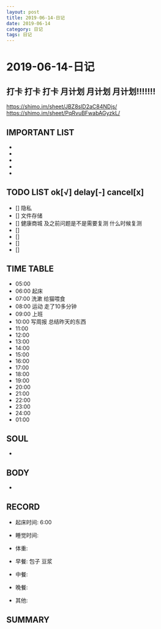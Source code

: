 ```yaml
---
layout: post
title: 2019-06-14-日记
date: 2019-06-14
category: 日记
tags: 日记
---
```

# 2019-06-14-日记
## 打卡 打卡 打卡 月计划 月计划 月计划!!!!!!!
https://shimo.im/sheet/JBZ8slD2aC84NDjs/
https://shimo.im/sheet/PqRvuBFwabAGyzkL/ 
 
## IMPORTANT LIST
 
* 
* 
* 
* 
* 
 
## TODO LIST ok[√] delay[-]  cancel[x]
 
* [] 隐私
* [] 文件存储
* [] 健康商城 及之前问题是不是需要复测 什么时候复测
* [] 
* [] 
* [] 
* [] 
 
## TIME TABLE
 
* 05:00 
* 06:00 起床
* 07:00 洗漱 给猫喂食
* 08:00 运动 走了10多分钟
* 09:00 上班
* 10:00 写周报 总结昨天的东西
* 11:00 
* 12:00 
* 13:00 
* 14:00 
* 15:00 
* 16:00 
* 17:00 
* 18:00 
* 19:00 
* 20:00 
* 21:00 
* 22:00 
* 23:00 
* 24:00 
* 01:00 
 
## SOUL
 
* 
 
## BODY
 
* 
 
## RECORD
 
* 起床时间:  6:00
* 睡觉时间:  
 
* 体重:  
 
* 早餐:  包子 豆浆
* 中餐:  
* 晚餐:  
* 其他:  
 
## SUMMARY
 
 
